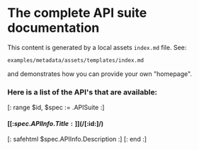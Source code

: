 # The complete API suite documentation

This content is generated by a local assets `index.md` file. See:

```bash
examples/metadata/assets/templates/index.md
```

and demonstrates how you can provide your own "homepage".

### Here is a list of the API's that are available:

[: range $id, $spec := .APISuite :]
#### [[:$spec.APIInfo.Title:]](/[:$id:]/)
[: safehtml $spec.APIInfo.Description :] 
[: end :]
